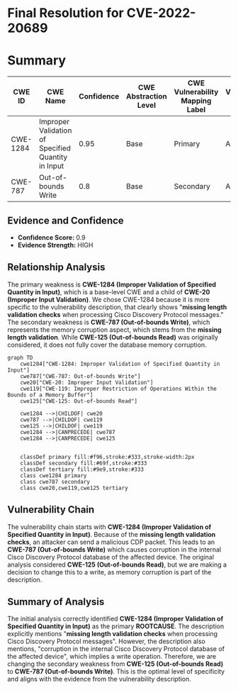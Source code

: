 # Final Resolution for CVE-2022-20689

# Summary
| CWE ID | CWE Name | Confidence | CWE Abstraction Level | CWE Vulnerability Mapping Label | CWE-Vulnerability Mapping Notes |
|---|---|---|---|---|---|
| CWE-1284 | Improper Validation of Specified Quantity in Input | 0.95 | Base | Primary | Allowed |
| CWE-787 | Out-of-bounds Write | 0.8 | Base | Secondary | Allowed |

## Evidence and Confidence

*   **Confidence Score:** 0.9
*   **Evidence Strength:** HIGH

## Relationship Analysis
The primary weakness is **CWE-1284 (Improper Validation of Specified Quantity in Input)**, which is a base-level CWE and a child of **CWE-20 (Improper Input Validation)**. We chose CWE-1284 because it is more specific to the vulnerability description, that clearly shows "**missing length validation checks** when processing Cisco Discovery Protocol messages." The secondary weakness is **CWE-787 (Out-of-bounds Write)**, which represents the memory corruption aspect, which stems from the **missing length validation**. While **CWE-125 (Out-of-bounds Read)** was originally considered, it does not fully cover the database memory corruption.

```mermaid
graph TD
    cwe1284["CWE-1284: Improper Validation of Specified Quantity in Input"]
    cwe787["CWE-787: Out-of-bounds Write"]
    cwe20["CWE-20: Improper Input Validation"]
    cwe119["CWE-119: Improper Restriction of Operations Within the Bounds of a Memory Buffer"]
    cwe125["CWE-125: Out-of-bounds Read"]
    
    cwe1284 -->|CHILDOF| cwe20
    cwe787 -->|CHILDOF| cwe119
    cwe125 -->|CHILDOF| cwe119
    cwe1284 -->|CANPRECEDE| cwe787
    cwe1284 -->|CANPRECEDE| cwe125
    

    classDef primary fill:#f96,stroke:#333,stroke-width:2px
    classDef secondary fill:#69f,stroke:#333
    classDef tertiary fill:#9e9,stroke:#333
    class cwe1284 primary
    class cwe787 secondary
    class cwe20,cwe119,cwe125 tertiary
```

## Vulnerability Chain
The vulnerability chain starts with **CWE-1284 (Improper Validation of Specified Quantity in Input)**. Because of the **missing length validation checks**, an attacker can send a malicious CDP packet. This leads to an **CWE-787 (Out-of-bounds Write)** which causes corruption in the internal Cisco Discovery Protocol database of the affected device. The original analysis considered **CWE-125 (Out-of-bounds Read)**, but we are making a decision to change this to a write, as memory corruption is part of the description.

## Summary of Analysis
The initial analysis correctly identified **CWE-1284 (Improper Validation of Specified Quantity in Input)** as the primary **ROOTCAUSE**. The description explicitly mentions "**missing length validation checks** when processing Cisco Discovery Protocol messages". However, the description also mentions, "corruption in the internal Cisco Discovery Protocol database of the affected device", which implies a write operation. Therefore, we are changing the secondary weakness from **CWE-125 (Out-of-bounds Read)** to **CWE-787 (Out-of-bounds Write)**. This is the optimal level of specificity and aligns with the evidence from the vulnerability description.